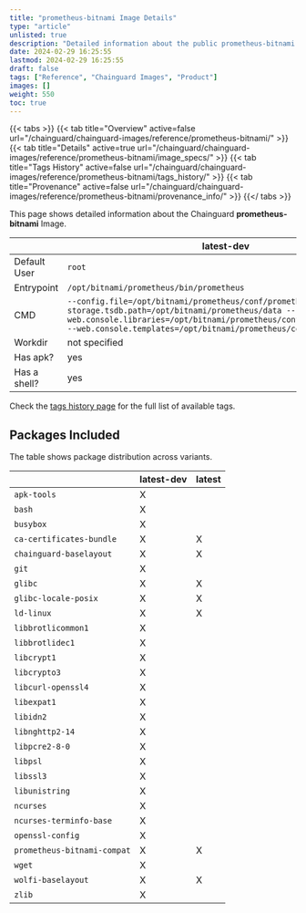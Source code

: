 ```yaml
---
title: "prometheus-bitnami Image Details"
type: "article"
unlisted: true
description: "Detailed information about the public prometheus-bitnami Chainguard Image."
date: 2024-02-29 16:25:55
lastmod: 2024-02-29 16:25:55
draft: false
tags: ["Reference", "Chainguard Images", "Product"]
images: []
weight: 550
toc: true
---
```


{{< tabs >}}
{{< tab title="Overview" active=false url="/chainguard/chainguard-images/reference/prometheus-bitnami/" >}}
{{< tab title="Details" active=true url="/chainguard/chainguard-images/reference/prometheus-bitnami/image_specs/" >}}
{{< tab title="Tags History" active=false url="/chainguard/chainguard-images/reference/prometheus-bitnami/tags_history/" >}}
{{< tab title="Provenance" active=false url="/chainguard/chainguard-images/reference/prometheus-bitnami/provenance_info/" >}}
{{</ tabs >}}

This page shows detailed information about the Chainguard **prometheus-bitnami** Image.

|              | latest-dev                                                                                                                                                                                                                                        | latest                                                                                                                                                                                                                                            |
|--------------|---------------------------------------------------------------------------------------------------------------------------------------------------------------------------------------------------------------------------------------------------|---------------------------------------------------------------------------------------------------------------------------------------------------------------------------------------------------------------------------------------------------|
| Default User | `root`                                                                                                                                                                                                                                            | `root`                                                                                                                                                                                                                                            |
| Entrypoint   | `/opt/bitnami/prometheus/bin/prometheus`                                                                                                                                                                                                          | `/opt/bitnami/prometheus/bin/prometheus`                                                                                                                                                                                                          |
| CMD          | `--config.file=/opt/bitnami/prometheus/conf/prometheus.yml --storage.tsdb.path=/opt/bitnami/prometheus/data --web.console.libraries=/opt/bitnami/prometheus/conf/console_libraries --web.console.templates=/opt/bitnami/prometheus/conf/consoles` | `--config.file=/opt/bitnami/prometheus/conf/prometheus.yml --storage.tsdb.path=/opt/bitnami/prometheus/data --web.console.libraries=/opt/bitnami/prometheus/conf/console_libraries --web.console.templates=/opt/bitnami/prometheus/conf/consoles` |
| Workdir      | not specified                                                                                                                                                                                                                                     | not specified                                                                                                                                                                                                                                     |
| Has apk?     | yes                                                                                                                                                                                                                                               | no                                                                                                                                                                                                                                                |
| Has a shell? | yes                                                                                                                                                                                                                                               | no                                                                                                                                                                                                                                                |

Check the [tags history page](/chainguard/chainguard-images/reference/prometheus-bitnami/tags_history/) for the full list of available tags.

## Packages Included
The table shows package distribution across variants.

|                             | latest-dev | latest |
|-----------------------------|------------|--------|
| `apk-tools`                 | X          |        |
| `bash`                      | X          |        |
| `busybox`                   | X          |        |
| `ca-certificates-bundle`    | X          | X      |
| `chainguard-baselayout`     | X          | X      |
| `git`                       | X          |        |
| `glibc`                     | X          | X      |
| `glibc-locale-posix`        | X          | X      |
| `ld-linux`                  | X          | X      |
| `libbrotlicommon1`          | X          |        |
| `libbrotlidec1`             | X          |        |
| `libcrypt1`                 | X          |        |
| `libcrypto3`                | X          |        |
| `libcurl-openssl4`          | X          |        |
| `libexpat1`                 | X          |        |
| `libidn2`                   | X          |        |
| `libnghttp2-14`             | X          |        |
| `libpcre2-8-0`              | X          |        |
| `libpsl`                    | X          |        |
| `libssl3`                   | X          |        |
| `libunistring`              | X          |        |
| `ncurses`                   | X          |        |
| `ncurses-terminfo-base`     | X          |        |
| `openssl-config`            | X          |        |
| `prometheus-bitnami-compat` | X          | X      |
| `wget`                      | X          |        |
| `wolfi-baselayout`          | X          | X      |
| `zlib`                      | X          |        |

